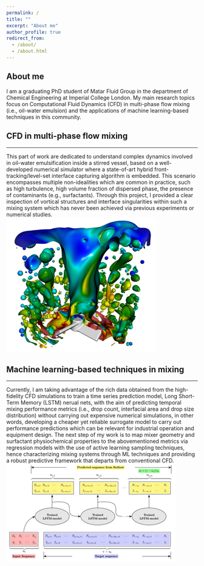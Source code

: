 ```yaml
---
permalink: /
title: ""
excerpt: "About me"
author_profile: true
redirect_from: 
  - /about/
  - /about.html
---
```


About me
---
I am a graduating PhD student of Matar Fluid Group in the department of Chemical Engineering at Imperial College London. My main research topics focus on Computational Fluid Dynamics (CFD) in multi-phase flow mixing (i.e., oil-water emulsion) and the applications of machine learning-based techniques in this community. 

## CFD in multi-phase flow mixing
------
This part of work are dedicated to understand complex dynamics involved in oil-water emulsification inside a stirred vessel, based on a well-developed numerical simulator where a state-of-art hybrid front-tracking/level-set interface capturing algorithm is embedded. This scenario encompasses multiple non-idealities which are common in practice, such as high turbulence, high volume fraction of dispersed phase, the presence of contaminants (e.g., surfactants). Through this project, I provided a clear inspection of vortical structures and interface singularities within such a mixing system which has never been achieved via previous experiments or numerical studies.
<span style="display:block; ">
![Example of my CFD simulations](/images/interface.png)
</span>

## Machine learning-based techniques in mixing
------
Currently, I am taking advantage of the rich data obtained from the high-fidelity CFD simulations to train a time series prediction model, Long Short-Term Memory (LSTM) nerual nets, with the aim of predicting temporal mixing performance metrics (i.e., drop count, interfacial area and drop size distribution) without carrying out expensive numerical simulations, in other words, developing a cheaper yet reliable surrogate model to carry out performance predictions which can be relevant for industrial operation and equipment design. The next step of my work is to map mixer geometry and surfactant physiochemical properties to the abovementioned metrics via regression models with the use of active learning sampling techniques, hence characterizing mixing systems through ML techniques and providing a robust predictive framework that departs from conventional CFD.
<span style="display:block; ">
![Example of the rollout](/images/rollout.png)
</span>
